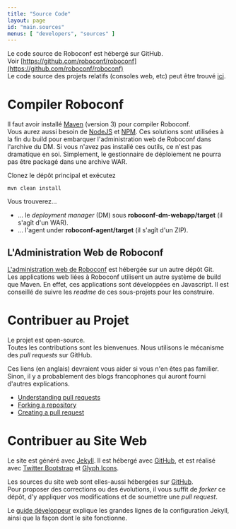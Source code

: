 ```yaml
---
title: "Source Code"
layout: page
id: "main.sources"
menus: [ "developers", "sources" ]
---
```


Le code source de Roboconf est hébergé sur GitHub.  
Voir [https://github.com/roboconf/roboconf](https://github.com/roboconf/roboconf)  
Le code source des projets relatifs (consoles web, etc) peut être trouvé [ici](https://github.com/roboconf).


# Compiler Roboconf

Il faut avoir installé [Maven](http://maven.apache.org/) (version 3) pour compiler Roboconf.  
Vous aurez aussi besoin de [NodeJS](http://nodejs.org/) et [NPM](https://www.npmjs.org/). Ces solutions sont
utilisées à la fin du build pour embarquer l'administration web de Roboconf dans l'archive du DM. Si vous
n'avez pas installé ces outils, ce n'est pas dramatique en soi. Simplement, le gestionnaire de déploiement
ne pourra pas être packagé dans une archive WAR.
  
Clonez le dépôt principal et exécutez

	mvn clean install

Vous trouverez...

* ... le *deployment manager* (DM) sous **roboconf-dm-webapp/target** (il s'agît d'un WAR).
* ... l'agent under **roboconf-agent/target** (il s'agît d'un ZIP).


## L'Administration Web de Roboconf

[L'administration web de Roboconf](https://github.com/roboconf/roboconf-web-administration) est hébergée sur un autre dépôt Git.  
Les applications web liées à Roboconf utilisent un autre système de build que Maven. En effet, ces applications
sont développées en Javascript. Il est conseillé de suivre les *readme* de ces sous-projets pour les construire.


# Contribuer au Projet

Le projet est open-source.  
Toutes les contributions sont les bienvenues. Nous utilisons le mécanisme des *pull requests* sur GitHub.

Ces liens (en anglais) devraient vous aider si vous n'en êtes pas familier.  
Sinon, il y a probablement des blogs francophones qui auront fourni d'autres explications.

* [Understanding pull requests](https://help.github.com/articles/using-pull-requests)
* [Forking a repository](https://help.github.com/articles/fork-a-repo)
* [Creating a pull request](https://help.github.com/articles/creating-a-pull-request)


# Contribuer au Site Web

Le site est généré avec [Jekyll](http://jekyllrb.com). Il est hébergé avec [GitHub](http://github.com),
et est réalisé avec [Twitter Bootstrap](http://getbootstrap.com) et [Glyph Icons](http://glyphicons.com).

Les sources du site web sont elles-aussi hébergées sur [GitHub](https://github.com/roboconf/roboconf.github.io).  
Pour proposer des corrections ou des évolutions, il vous suffit de *forker* ce dépôt, d'y appliquer vos modifications
et de soumettre une *pull request*.

Le [guide développeur](guide-developpeur/guide-developpeur.html) explique les grandes lignes de la configuration 
Jekyll, ainsi que la façon dont le site fonctionne.
